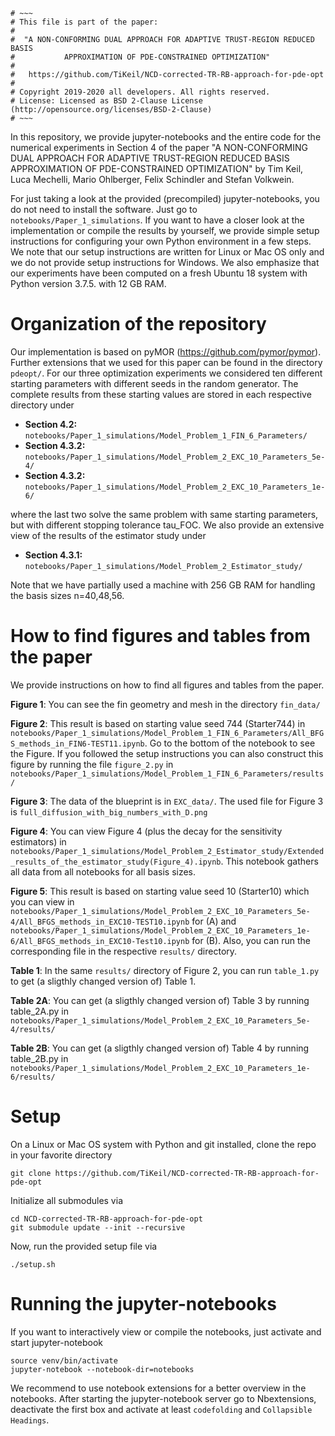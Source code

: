 ```
# ~~~
# This file is part of the paper:
#
#  "A NON-CONFORMING DUAL APPROACH FOR ADAPTIVE TRUST-REGION REDUCED BASIS
#           APPROXIMATION OF PDE-CONSTRAINED OPTIMIZATION"
#
#   https://github.com/TiKeil/NCD-corrected-TR-RB-approach-for-pde-opt
#
# Copyright 2019-2020 all developers. All rights reserved.
# License: Licensed as BSD 2-Clause License (http://opensource.org/licenses/BSD-2-Clause)
# ~~~
```

In this repository, we provide jupyter-notebooks and the entire code for the numerical experiments in Section 4 of the paper 
"A NON-CONFORMING DUAL APPROACH FOR ADAPTIVE TRUST-REGION REDUCED BASIS APPROXIMATION OF PDE-CONSTRAINED OPTIMIZATION"
by Tim Keil, Luca Mechelli, Mario Ohlberger, Felix Schindler and Stefan Volkwein. 

For just taking a look at the provided (precompiled) jupyter-notebooks, you do not need to install the software.
Just go to `notebooks/Paper_1_simulations`. If you want to have a closer look at the implementation or compile the results by
yourself, we provide simple setup instructions for configuring your own Python environment in a few steps.
We note that our setup instructions are written for Linux or Mac OS only and we do not provide setup instructions for Windows.
We also emphasize that our experiments have been computed on a fresh Ubuntu 18 system with Python version 3.7.5. with 12 GB RAM. 

# Organization of the repository

Our implementation is based on pyMOR (https://github.com/pymor/pymor).
Further extensions that we used for this paper can be found in the directory `pdeopt/`. 
For our three optimization experiments we considered ten different starting parameters with different seeds in the random generator. 
The complete results from these starting values are stored in each respective directory under

* **Section 4.2:** `notebooks/Paper_1_simulations/Model_Problem_1_FIN_6_Parameters/`
* **Section 4.3.2:** `notebooks/Paper_1_simulations/Model_Problem_2_EXC_10_Parameters_5e-4/`
* **Section 4.3.2:** `notebooks/Paper_1_simulations/Model_Problem_2_EXC_10_Parameters_1e-6/`

where the last two solve the same problem with same starting parameters, but with different stopping tolerance tau_FOC.
We also provide an extensive view of the results of the estimator study under 

* **Section 4.3.1:** `notebooks/Paper_1_simulations/Model_Problem_2_Estimator_study/`

Note that we have partially used a machine with 256 GB RAM for handling the basis sizes n=40,48,56.

# How to find figures and tables from the paper

We provide instructions on how to find all figures and tables from the paper. 

**Figure 1**: You can see the fin geometry and mesh in the directory `fin_data/`

**Figure 2**: This result is based on starting value seed 744 (Starter744) in 
`notebooks/Paper_1_simulations/Model_Problem_1_FIN_6_Parameters/All_BFGS_methods_in_FIN6-TEST11.ipynb`. 
Go to the bottom of the notebook to see the Figure.
If you followed the setup instructions you can also construct this figure by running the file `figure_2.py`
in `notebooks/Paper_1_simulations/Model_Problem_1_FIN_6_Parameters/results/` 

**Figure 3**: The data of the blueprint is in `EXC_data/`. 
The used file for Figure 3 is `full_diffusion_with_big_numbers_with_D.png`

**Figure 4**: You can view Figure 4 (plus the decay for the sensitivity estimators) in 
`notebooks/Paper_1_simulations/Model_Problem_2_Estimator_study/Extended_results_of_the_estimator_study(Figure_4).ipynb`.
This notebook gathers all data from all notebooks for all basis sizes.

**Figure 5**: This result is based on starting value seed 10 (Starter10) which you can view in
`notebooks/Paper_1_simulations/Model_Problem_2_EXC_10_Parameters_5e-4/All_BFGS_methods_in_EXC10-TEST10.ipynb` for (A) and
`notebooks/Paper_1_simulations/Model_Problem_2_EXC_10_Parameters_1e-6/All_BFGS_methods_in_EXC10-Test10.ipynb` for (B).
Also, you can run the corresponding file in the respective `results/` directory.

**Table 1**: In the same `results/` directory of Figure 2, you can run `table_1.py` to get (a sligthly changed version of) Table 1.

**Table 2A**: You can get (a sligthly changed version of) Table 3 by running table_2A.py in `notebooks/Paper_1_simulations/Model_Problem_2_EXC_10_Parameters_5e-4/results/`

**Table 2B**: You can get (a sligthly changed version of) Table 4 by running table_2B.py in `notebooks/Paper_1_simulations/Model_Problem_2_EXC_10_Parameters_1e-6/results/`

# Setup

On a Linux or Mac OS system with Python and git installed, clone
the repo in your favorite directory

```
git clone https://github.com/TiKeil/NCD-corrected-TR-RB-approach-for-pde-opt
```

Initialize all submodules via

```
cd NCD-corrected-TR-RB-approach-for-pde-opt
git submodule update --init --recursive
```

Now, run the provided setup file via 

```
./setup.sh
```

# Running the jupyter-notebooks

If you want to interactively view or compile the notebooks, just activate and start jupyter-notebook 

```
source venv/bin/activate
jupyter-notebook --notebook-dir=notebooks
```

We recommend to use notebook extensions for a better overview in the notebooks.
After starting the jupyter-notebook server go to Nbextensions, deactivate the first box and activate at least `codefolding` and `Collapsible Headings`. 
